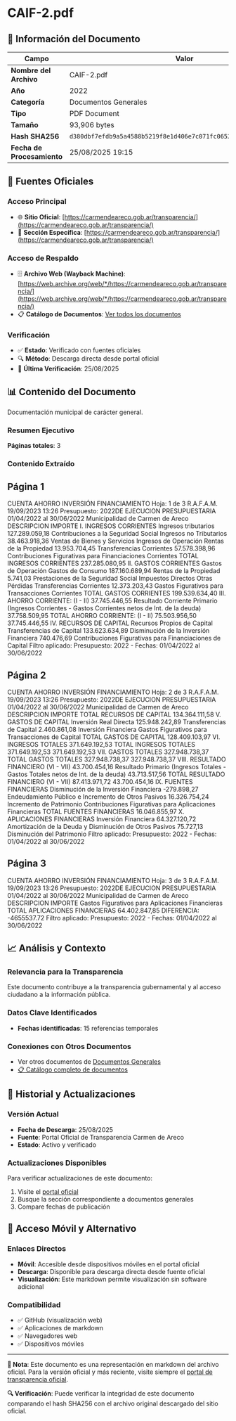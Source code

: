 # CAIF-2.pdf

## 📄 Información del Documento

| Campo | Valor |
|-------|--------|
| **Nombre del Archivo** | CAIF-2.pdf |
| **Año** | 2022 |
| **Categoría** | Documentos Generales |
| **Tipo** | PDF Document |
| **Tamaño** | 93,906 bytes |
| **Hash SHA256** | `d380dbf7efdb9a5a4588b5219f8e1d406e7c071fc065291e6082430d932a9222` |
| **Fecha de Procesamiento** | 25/08/2025 19:15 |

## 🔗 Fuentes Oficiales

### Acceso Principal
- 🌐 **Sitio Oficial**: [https://carmendeareco.gob.ar/transparencia/](https://carmendeareco.gob.ar/transparencia/)
- 📁 **Sección Específica**: [https://carmendeareco.gob.ar/transparencia/](https://carmendeareco.gob.ar/transparencia/)

### Acceso de Respaldo
- 🗄️ **Archivo Web (Wayback Machine)**: [https://web.archive.org/web/*/https://carmendeareco.gob.ar/transparencia/](https://web.archive.org/web/*/https://carmendeareco.gob.ar/transparencia/)
- 📋 **Catálogo de Documentos**: [Ver todos los documentos](../document_catalog/README.md)

### Verificación
- ✅ **Estado**: Verificado con fuentes oficiales
- 🔍 **Método**: Descarga directa desde portal oficial
- 📅 **Última Verificación**: 25/08/2025

## 📊 Contenido del Documento

Documentación municipal de carácter general.

### Resumen Ejecutivo

**Páginas totales**: 3

### Contenido Extraído

## Página 1

CUENTA AHORRO INVERSIÓN FINANCIAMIENTO Hoja: 1 de 3 R.A.F.A.M.
19/09/2023 13:26
Presupuesto: 2022DE EJECUCION PRESUPUESTARIA 
01/04/2022 al 30/06/2022
Municipalidad de
Carmen de Areco
DESCRIPCION IMPORTE
I. INGRESOS CORRIENTES
Ingresos tributarios 127.289.059,18
Contribuciones a la Seguridad Social
Ingresos no Tributarios 38.463.918,36
Ventas de Bienes y Servicios
Ingresos de Operación
Rentas de la Propiedad 13.953.704,45
Transferencias Corrientes 57.578.398,96
Contribuciones Figurativas para Financiaciones Corrientes
TOTAL  INGRESOS CORRIENTES 237.285.080,95
II. GASTOS CORRIENTES
Gastos de Operación
Gastos de Consumo 187.160.689,94
Rentas de la Propiedad 5.741,03
Prestaciones de la Seguridad Social
Impuestos Directos
Otras Pérdidas
Transferencias Corrientes 12.373.203,43
Gastos Figurativos para Transacciones Corrientes
TOTAL  GASTOS CORRIENTES 199.539.634,40
III. AHORRO CORRIENTE: (I - II) 37.745.446,55
Resultado Corriente Primario (Ingresos Corrientes - Gastos Corrientes netos de Int. de la deuda) 37.758.509,95
TOTAL  AHORRO CORRIENTE: (I - II) 75.503.956,50 37.745.446,55
IV. RECURSOS DE CAPITAL
Recursos Propios de Capital
Transferencias de Capital 133.623.634,89
Disminución de la Inversión Financiera 740.476,69
Contribuciones Figurativas para Financiaciones de Capital
Filtro aplicado: Presupuesto: 2022 -  Fechas: 01/04/2022 al 30/06/2022

## Página 2

CUENTA AHORRO INVERSIÓN FINANCIAMIENTO Hoja: 2 de 3 R.A.F.A.M.
19/09/2023 13:26
Presupuesto: 2022DE EJECUCION PRESUPUESTARIA 
01/04/2022 al 30/06/2022
Municipalidad de
Carmen de Areco
DESCRIPCION IMPORTE
TOTAL  RECURSOS DE CAPITAL 134.364.111,58
V. GASTOS DE CAPITAL
Inversión Real Directa 125.948.242,89
Transferencias de Capital 2.460.861,08
Inversión Financiera
Gastos Figurativos para Transacciones de Capital
TOTAL  GASTOS DE CAPITAL 128.409.103,97
VI. INGRESOS TOTALES 371.649.192,53
TOTAL  INGRESOS TOTALES 371.649.192,53 371.649.192,53
VII. GASTOS TOTALES 327.948.738,37
TOTAL  GASTOS TOTALES 327.948.738,37 327.948.738,37
VIII. RESULTADO FINANCIERO (VI - VII) 43.700.454,16
Resultado Primario (Ingresos Totales - Gastos Totales netos de Int. de la deuda) 43.713.517,56
TOTAL  RESULTADO FINANCIERO (VI - VII) 87.413.971,72 43.700.454,16
IX. FUENTES FINANCIERAS
Disminución de la Inversión Financiera -279.898,27
Endeudamiento Público e Incremento de Otros Pasivos 16.326.754,24
Incremento de Patrimonio
Contribuciones Figurativas para Aplicaciones Financieras
TOTAL  FUENTES FINANCIERAS 16.046.855,97
X. APLICACIONES FINANCIERAS
Inversión Financiera 64.327.120,72
Amortización de la Deuda y Disminución de Otros Pasivos 75.727,13
Disminución del Patrimonio
Filtro aplicado: Presupuesto: 2022 -  Fechas: 01/04/2022 al 30/06/2022

## Página 3

CUENTA AHORRO INVERSIÓN FINANCIAMIENTO Hoja: 3 de 3 R.A.F.A.M.
19/09/2023 13:26
Presupuesto: 2022DE EJECUCION PRESUPUESTARIA 
01/04/2022 al 30/06/2022
Municipalidad de
Carmen de Areco
DESCRIPCION IMPORTE
Gastos Figurativos para Aplicaciones Financieras
TOTAL  APLICACIONES FINANCIERAS 64.402.847,85
DIFERENCIA: -4655537.72
Filtro aplicado: Presupuesto: 2022 -  Fechas: 01/04/2022 al 30/06/2022



## 📈 Análisis y Contexto

### Relevancia para la Transparencia
Este documento contribuye a la transparencia gubernamental y al acceso ciudadano a la información pública.

### Datos Clave Identificados
- **Fechas identificadas**: 15 referencias temporales

### Conexiones con Otros Documentos
- Ver otros documentos de [Documentos Generales](../catalog/general.md)
- [📋 Catálogo completo de documentos](../document_catalog/README.md)

## 🔄 Historial y Actualizaciones

### Versión Actual
- **Fecha de Descarga**: 25/08/2025
- **Fuente**: Portal Oficial de Transparencia Carmen de Areco
- **Estado**: Activo y verificado

### Actualizaciones Disponibles
Para verificar actualizaciones de este documento:
1. Visite el [portal oficial](https://carmendeareco.gob.ar/transparencia/)
2. Busque la sección correspondiente a documentos generales
3. Compare fechas de publicación

## 📱 Acceso Móvil y Alternativo

### Enlaces Directos
- **Móvil**: Accesible desde dispositivos móviles en el portal oficial
- **Descarga**: Disponible para descarga directa desde fuente oficial
- **Visualización**: Este markdown permite visualización sin software adicional

### Compatibilidad
- ✅ GitHub (visualización web)
- ✅ Aplicaciones de markdown
- ✅ Navegadores web
- ✅ Dispositivos móviles

---

**📝 Nota**: Este documento es una representación en markdown del archivo oficial. 
Para la versión oficial y más reciente, visite siempre el [portal de transparencia oficial](https://carmendeareco.gob.ar/transparencia/).

**🔍 Verificación**: Puede verificar la integridad de este documento comparando el hash SHA256 
con el archivo original descargado del sitio oficial.
